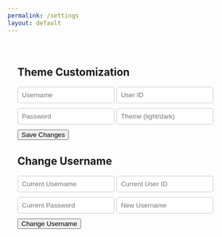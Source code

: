 ```yaml
---
permalink: /settings
layout: default
---
```


<html lang="en">
<head>
    <meta charset="UTF-8">
    <meta name="viewport" content="width=device-width, initial-scale=1.0">
    <title>User Settings</title>
    <style>
        .form-container {
            padding: 20px;
            border-radius: 5px;
            transition: background-color 0.3s ease;
        }
        .input {
            margin-bottom: 10px;
            padding: 8px;
            border: 1px solid #ccc;
            border-radius: 5px;
            transition: background-color 0.3s ease, color 0.3s ease;
        }
    </style>
</head>
<body>
    <div class="form-container">
        <h2>Theme Customization</h2>
        <form id="settings-form">
            <input type="text" id="username" class="input" placeholder="Username">
            <input type="text" id="uid" class="input" placeholder="User ID">
            <input type="password" id="password" class="input" placeholder="Password">
            <input type="text" id="theme" class="input" placeholder="Theme (light/dark)">
            <p id="error-message" style="display: none; color: red;"></p>
            <button type="button" onclick="saveSettings()">Save Changes</button>
        </form>
        <h2>Change Username</h2>
        <form id="change-username-form">
            <input type="text" id="current-username" class="input" placeholder="Current Username">
            <input type="text" id="current-uid" class="input" placeholder="Current User ID">
            <input type="password" id="current-password" class="input" placeholder="Current Password">
            <input type="text" id="new-username" class="input" placeholder="New Username">
            <p id="username-error-message" style="display: none; color: red;"></p>
            <button type="button" onclick="changeUsername()">Change Username</button>
        </form>
    </div>
    <script>
        // Function to save settings
        function saveSettings() {
            const username = document.getElementById("username").value;
            const password = document.getElementById("password").value;
            const theme = document.getElementById("theme").value;
            const uid = "root"; // Assign the correct uid value from the database
            const name = "Admin"; // Assign the correct name value from the database
            // Save theme setting to localStorage
            localStorage.setItem('theme', theme);
            const data = {
                uid: uid,
                name: name,
                password: password,
                theme: theme
            };
            fetch('http://127.0.0.1:8008/api/users/save_settings', {
                method: 'POST',
                headers: {
                    'Content-Type': 'application/json'
                },
                body: JSON.stringify({ settings: data })
            })
            .then(response => {
                if (!response.ok) {
                    throw new Error('User or theme does not exist.');
                }
                return response.json();
            })
            .then(data => {
                alert('Settings saved successfully');
                console.log(data);
                applyTheme(theme); // Apply theme immediately after saving
            })
            .catch(error => {
                document.getElementById("error-message").innerText = error.message;
                document.getElementById("error-message").style.display = "block";
                console.error('Error:', error);
            });
        }
        // Function to apply theme
        function applyTheme(theme) {
            const formContainer = document.querySelector('.form-container');
            const inputs = document.querySelectorAll('.input');
            if (theme === 'light') {
                document.documentElement.style.setProperty('--primary-color', '#fff');
                document.documentElement.style.setProperty('--secondary-color', '#333');
                formContainer.style.backgroundColor = '#fff'; // Set background color to light
                inputs.forEach(input => {
                    input.style.backgroundColor = '#fff';
                    input.style.color = '#333';
                });
            } else if (theme === 'dark') {
                document.documentElement.style.setProperty('--primary-color', '#333');
                document.documentElement.style.setProperty('--secondary-color', '#fff');
                formContainer.style.backgroundColor = '#333'; // Set background color to dark
                inputs.forEach(input => {
                    input.style.backgroundColor = '#333';
                    input.style.color = '#fff';
                });
            }
        }
        // Retrieve theme setting from localStorage and apply it
        const savedTheme = localStorage.getItem('theme');
        if (savedTheme) {
            document.getElementById("theme").value = savedTheme;
            applyTheme(savedTheme);
        }
        // Function to change username
        function changeUsername() {
            const currentUid = document.getElementById("current-uid").value;
            const newUsername = document.getElementById("new-username").value;
            fetch('http://127.0.0.1:8008/api/users/name', {
                method: 'PUT',
                headers: { 'Content-Type': 'application/json' },
                body: JSON.stringify({
                    uid: currentUid,
                    new_name: newUsername
                })
            })
            .then(response => {
                if (!response.ok) {
                    throw new Error('User or theme does not exist.');
                }
                return response.json();
            })
            .then(data => {
                alert('Username changed successfully');
                console.log(data);
            })
            .catch(error => {
                document.getElementById("username-error-message").innerText = error.message;
                document.getElementById("username-error-message").style.display = "block";
                console.error('Error:', error);
            });
        }
    </script>
</body>
</html>

